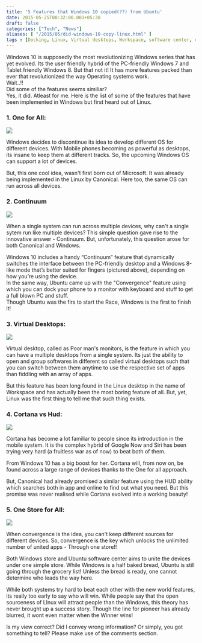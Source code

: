 ```yaml
---
title: '5 Features that Windows 10 copied(??) from Ubuntu'
date: 2015-05-25T00:32:00.001+05:30
draft: false
categories: ["Tech", "News"]
aliases: [ "/2015/05/did-windows-10-copy-linux.html" ]
tags : [Docking, Linux, Virtual desktops, Workspace, software center, continuum, Software, Cortana, copy, similarity, battle, Hud, Windows store, Windows 10]
---
```


Windows 10 is supposedly the most revolutionizing Windows series that has yet evolved. Its the user friendly hybrid of the PC-friendly Windows 7 and Tablet friendly Windows 8. But that not it! It has more features packed than ever that revolutionized the way Operating systems work.  
Wait..!!  
Did some of the features seems similiar?  
Yes, it did. Atleast for me. Here is the list of some of the features that have been implemented in Windows but first heard out of Linux.  
  

### 1\. One for All:

[![](https://2.bp.blogspot.com/-RJHI3XdZtXU/VWIHfNddU7I/AAAAAAAACtY/VrXC4XU-VDM/s320/One%2Bfor%2Ball%2BInterface-%2BWindows%2Band%2BUbuntu.png)](https://2.bp.blogspot.com/-RJHI3XdZtXU/VWIHfNddU7I/AAAAAAAACtY/VrXC4XU-VDM/s1600/One%2Bfor%2Ball%2BInterface-%2BWindows%2Band%2BUbuntu.png)

  

Windows decides to discontinue its idea to develop different OS for different devices. With Mobile phones becoming as powerful as desktops, its insane to keep them at different tracks. So, the upcoming Windows OS can support a lot of devices.  
  
But, this one cool idea, wasn't first born out of Microsoft. It was already being implemented in the Linux by Canonical. Here too, the same OS can run across all devices.  

  

### 2\. Continuum

[![](https://2.bp.blogspot.com/-ObIaUr_hpK4/VWITid5M_kI/AAAAAAAACto/NNlsHNfNX1k/s320/Continuum%2BWindows%2Bconvergence%2Bubuntu.jpg)](https://2.bp.blogspot.com/-ObIaUr_hpK4/VWITid5M_kI/AAAAAAAACto/NNlsHNfNX1k/s1600/Continuum%2BWindows%2Bconvergence%2Bubuntu.jpg)

When a single system can run across multiple devices, why can't a single sytem run like multiple devices? This simple question gave rise to the innovative answer - Continuum. But, unfortunately, this question arose for both Canonical and Windows.

Windows 10 includes a handy “Continuum” feature that dynamically switches the interface between the PC-friendly desktop and a Windows 8-like mode that’s better suited for fingers (pictured above), depending on how you’re using the device.  
In the same way, Ubuntu came up with the "Convergence" feature using which you can dock your phone to a monitor with keyboard and stuff to get a full blown PC and stuff.  
Though Ubuntu was the firs to start the Race, Windows is the first to finish it!  
  

### 3\. Virtual Desktops:

[![](https://4.bp.blogspot.com/-p98hSNHqWbE/VWIbpvcVQXI/AAAAAAAACt4/NhC6U6YOxRE/s320/virtual%2Bdesktops%2Bworkspace%2BWindows%2BUbuntu.jpg)](https://4.bp.blogspot.com/-p98hSNHqWbE/VWIbpvcVQXI/AAAAAAAACt4/NhC6U6YOxRE/s1600/virtual%2Bdesktops%2Bworkspace%2BWindows%2BUbuntu.jpg)

  
Virtual desktop, called as Poor man's monitors, is the feature in which you can have a multiple desktops from a single system. Its just the ability to open and group softwares in different so called virtual desktops such that you can switch between them anytime to use the respective set of apps than fiddling with an array of apps.

  

But this feature has been long found in the Linux desktop in the name of Workspace and has actually been the most boring feature of all. But, yet, Linux was the first thing to tell me that such thing exists.

  

  

### 4\. Cortana vs Hud:

[![](https://1.bp.blogspot.com/-SuPg6W0sPDw/VWIczozNbsI/AAAAAAAACuE/5jwhzkDVU_8/s320/cortana%2Band%2BHUD.jpg)](https://1.bp.blogspot.com/-SuPg6W0sPDw/VWIczozNbsI/AAAAAAAACuE/5jwhzkDVU_8/s1600/cortana%2Band%2BHUD.jpg)

Cortana has become a lot familiar to people since its introduction in the mobile system. It is the complex hybrid of Google Now and Siri has been trying very hard (a fruitless war as of now) to beat both of them.

From Windows 10 has a big boost for her. Cortana will, from now on, be found across a large range of devices thanks to the One for all approach.

But, Canonical had already promised a similar feature using the HUD ability which searches both in app and online to find out what you need. But this promise was never realised while Cortana evolved into a working beauty!

  

### 5\. One Store for All:

[![](https://3.bp.blogspot.com/-zAfjHf5mKuQ/VWIdst_kqOI/AAAAAAAACuQ/Z3WAIbQlZdU/s320/App%2Bstore%2BSoftware%2Bcenter.jpg)](https://3.bp.blogspot.com/-zAfjHf5mKuQ/VWIdst_kqOI/AAAAAAAACuQ/Z3WAIbQlZdU/s1600/App%2Bstore%2BSoftware%2Bcenter.jpg)

When convergence is the idea, you can't keep different sources for different devices. So, convergence is the key which unlocks the unlimited number of united apps - Through one store!!

Both Windows store and Ubuntu software center aims to unite the devices under one simple store. While Windows is a half baked bread, Ubuntu is still going through the grocery list! Unless the bread is ready, one cannot determine who leads the way here.

  

  

While both systems try hard to beat each other with the new world features, its really too early to say who will win. While people say that the open sourceness of LInux will attract people than the Windows, this theory has never brought up a success story. Though the line for pioneer has already blurred, it wont even matter when the Winner wins!

  

Is my view correct? Did I convey wrong information? Or simply, you got something to tell? Please make use of the comments section.